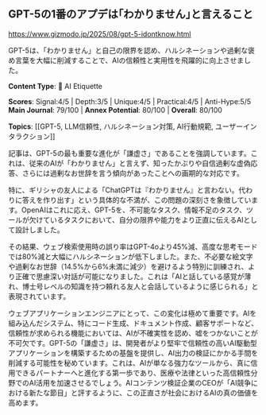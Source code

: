 ## GPT-5の1番のアプデは｢わかりません｣と言えること

https://www.gizmodo.jp/2025/08/gpt-5-idontknow.html

GPT-5は、「わかりません」と自己の限界を認め、ハルシネーションや過剰な褒め言葉を大幅に削減することで、AIの信頼性と実用性を飛躍的に向上させました。

**Content Type**: 🤝 AI Etiquette

**Scores**: Signal:4/5 | Depth:3/5 | Unique:4/5 | Practical:4/5 | Anti-Hype:5/5
**Main Journal**: 79/100 | **Annex Potential**: 80/100 | **Overall**: 80/100

**Topics**: [[GPT-5, LLM信頼性, ハルシネーション対策, AI行動規範, ユーザーインタラクション]]

記事は、GPT-5の最も重要な進化が「謙虚さ」であることを強調しています。これは、従来のAIが「わかりません」と言えず、知ったかぶりや自信過剰な虚偽応答、さらには過剰なお世辞を言う傾向があったことへの画期的な対応です。

特に、ギリシャの友人による「ChatGPTは『わかりません』と言わない。代わりに答えを作り出す」という具体的な不満が、この問題の深刻さを象徴しています。OpenAIはこれに応え、GPT-5を、不可能なタスク、情報不足のタスク、ツールが欠けているタスクにおいて、自分の限界や能力をより正直に伝えるAIとして設計しました。

その結果、ウェブ検索使用時の誤り率はGPT-4oより45%減、高度な思考モードでは80%減と大幅にハルシネーションが低下しました。また、不必要な絵文字や過剰なお世辞（14.5%から6%未満に減少）を避けるよう特別に訓練され、より正確で思慮深い対話が可能になりました。これは「AIと話している感覚が薄れ、博士号レベルの知識を持つ頼れる友人と会話しているように感じられる」と表現されています。

ウェブアプリケーションエンジニアにとって、この変化は極めて重要です。AIを組み込んだシステム、特にコード生成、ドキュメント作成、顧客サポートなど、信頼性が求められる機能においては、AIが不確実性を認め、嘘をつかないことが不可欠です。GPT-5の「謙虚さ」は、開発者がより堅牢で信頼性の高いAI駆動型アプリケーションを構築するための基盤を提供し、AI出力の検証にかかる手間を削減する可能性を秘めています。これは、AIが単なる強力なツールから、真に信用できるパートナーへと進化する第一歩であり、医療や法律といった高信頼性分野でのAI活用を加速させるでしょう。AIコンテンツ検証企業のCEOが「AI競争における新たな節目」と評するように、この正直さが社会におけるAIの真の価値を高めます。